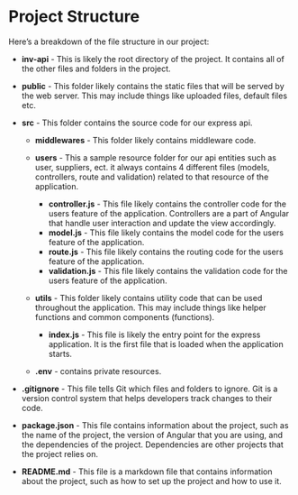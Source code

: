 # Project Structure

Here’s a breakdown of the file structure in our project:

- **inv-api** - This is likely the root directory of the project. It contains all of the other files and folders in the project.

- **public** - This folder likely contains the static files that will be served by the web server. This may include things like uploaded files, default files etc.
- **src** - This folder contains the source code for our express api.

  - **middlewares** - This folder likely contains middleware code.
  - **users** - This a sample resource folder for our api entities such as user, suppliers, ect. it always contains 4 different files (models, controllers, route and validation) related to that resource of the application.

    - **controller.js** - This file likely contains the controller code for the users feature of the application. Controllers are a part of Angular that handle user interaction and update the view accordingly.
    - **model.js** - This file likely contains the model code for the users feature of the application.
    - **route.js** - This file likely contains the routing code for the users feature of the application.
    - **validation.js** - This file likely contains the validation code for the users feature of the application.

  - **utils** - This folder likely contains utility code that can be used throughout the application. This may include things like helper functions and common components (functions).
    - **index.js** - This file is likely the entry point for the express application. It is the first file that is loaded when the application starts.
  - **.env** - contains private resources.

- **.gitignore** - This file tells Git which files and folders to ignore. Git is a version control system that helps developers track changes to their code.
- **package.json** - This file contains information about the project, such as the name of the project, the version of Angular that you are using, and the dependencies of the project. Dependencies are other projects that the project relies on.
- **README.md** - This file is a markdown file that contains information about the project, such as how to set up the project and how to use it.
